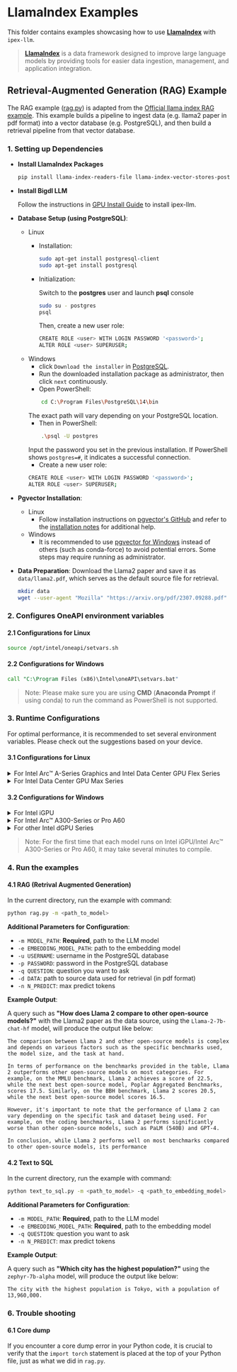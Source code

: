 # LlamaIndex Examples


This folder contains examples showcasing how to use [**LlamaIndex**](https://github.com/run-llama/llama_index) with `ipex-llm`.
> [**LlamaIndex**](https://github.com/run-llama/llama_index) is a data framework designed to improve large language models by providing tools for easier data ingestion, management, and application integration. 


## Retrieval-Augmented Generation (RAG) Example
The RAG example ([rag.py](./rag.py)) is adapted from the [Official llama index RAG example](https://docs.llamaindex.ai/en/stable/examples/low_level/oss_ingestion_retrieval.html). This example builds a pipeline to ingest data (e.g. llama2 paper in pdf format) into a vector database (e.g. PostgreSQL), and then build a retrieval pipeline from that vector database. 



### 1. Setting up Dependencies 

* **Install LlamaIndex Packages**
    ```bash
    pip install llama-index-readers-file llama-index-vector-stores-postgres llama-index-embeddings-huggingface
    ```
* **Install Bigdl LLM**

    Follow the instructions in [GPU Install Guide](https://ipex-llm.readthedocs.io/en/latest/doc/LLM/Overview/install_gpu.html) to install ipex-llm.

* **Database Setup (using PostgreSQL)**:
    * Linux
        * Installation: 
            ```bash
            sudo apt-get install postgresql-client
            sudo apt-get install postgresql
            ```
        * Initialization:
            
            Switch to the **postgres** user and launch **psql** console
            ```bash
            sudo su - postgres
            psql
            ```
            
            Then, create a new user role:
            ```bash
            CREATE ROLE <user> WITH LOGIN PASSWORD '<password>';
            ALTER ROLE <user> SUPERUSER;    
            ```
    * Windows
        * click `Download the installer` in [PostgreSQL](https://www.postgresql.org/download/windows/).  
        * Run the downloaded installation package as administrator, then click `next` continuously.  
        * Open PowerShell:
        ```bash
            cd C:\Program Files\PostgreSQL\14\bin
        ```   
        The exact path will vary depending on your PostgreSQL location.  
        * Then in PowerShell:
        ```bash
            .\psql -U postgres    
        ```   
        Input the password you set in the previous installation. If PowerShell shows `postgres=#`, it indicates a successful connection.
        * Create a new user role:
        ```bash
        CREATE ROLE <user> WITH LOGIN PASSWORD '<password>';
        ALTER ROLE <user> SUPERUSER;    
        ```
* **Pgvector Installation**:
    * Linux
        * Follow installation instructions on [pgvector's GitHub](https://github.com/pgvector/pgvector) and refer to the [installation notes](https://github.com/pgvector/pgvector#installation-notes) for additional help.
    * Windows 
        * It is recommended to use [pgvector for Windows](https://github.com/pgvector/pgvector?tab=readme-ov-file#windows) instead of others (such as conda-force) to avoid potential errors. Some steps may require running as administrator.


* **Data Preparation**: Download the Llama2 paper and save it as `data/llama2.pdf`, which serves as the default source file for retrieval.
    ```bash
    mkdir data
    wget --user-agent "Mozilla" "https://arxiv.org/pdf/2307.09288.pdf" -O "data/llama2.pdf"
    ```

### 2. Configures OneAPI environment variables
#### 2.1 Configurations for Linux
```bash
source /opt/intel/oneapi/setvars.sh
```
#### 2.2 Configurations for Windows
```cmd
call "C:\Program Files (x86)\Intel\oneAPI\setvars.bat"
```
> Note: Please make sure you are using **CMD** (**Anaconda Prompt** if using conda) to run the command as PowerShell is not supported.
### 3. Runtime Configurations
For optimal performance, it is recommended to set several environment variables. Please check out the suggestions based on your device.
#### 3.1 Configurations for Linux
<details>

<summary>For Intel Arc™ A-Series Graphics and Intel Data Center GPU Flex Series</summary>

```bash
export USE_XETLA=OFF
export SYCL_PI_LEVEL_ZERO_USE_IMMEDIATE_COMMANDLISTS=1
```

</details>

<details>

<summary>For Intel Data Center GPU Max Series</summary>

```bash
export LD_PRELOAD=${LD_PRELOAD}:${CONDA_PREFIX}/lib/libtcmalloc.so
export SYCL_PI_LEVEL_ZERO_USE_IMMEDIATE_COMMANDLISTS=1
export ENABLE_SDP_FUSION=1
```
> Note: Please note that `libtcmalloc.so` can be installed by `conda install -c conda-forge -y gperftools=2.10`.
</details>

#### 3.2 Configurations for Windows
<details>

<summary>For Intel iGPU</summary>

```cmd
set SYCL_CACHE_PERSISTENT=1
set BIGDL_LLM_XMX_DISABLED=1
```

</details>

<details>

<summary>For Intel Arc™ A300-Series or Pro A60</summary>

```cmd
set SYCL_CACHE_PERSISTENT=1
```

</details>

<details>

<summary>For other Intel dGPU Series</summary>

There is no need to set further environment variables.

</details>

> Note: For the first time that each model runs on Intel iGPU/Intel Arc™ A300-Series or Pro A60, it may take several minutes to compile.


### 4. Run the examples

#### 4.1 RAG (Retrival Augmented Generation)

In the current directory, run the example with command:

```bash
python rag.py -m <path_to_model>
```
**Additional Parameters for Configuration**:
- `-m MODEL_PATH`: **Required**, path to the LLM model
- `-e EMBEDDING_MODEL_PATH`: path to the embedding model
- `-u USERNAME`: username in the PostgreSQL database
- `-p PASSWORD`: password in the PostgreSQL database
- `-q QUESTION`: question you want to ask
- `-d DATA`: path to source data used for retrieval (in pdf format)
- `-n N_PREDICT`: max predict tokens

**Example Output**:

A query such as **"How does Llama 2 compare to other open-source models?"** with the Llama2 paper as the data source, using the `Llama-2-7b-chat-hf` model, will produce the output like below:

```
The comparison between Llama 2 and other open-source models is complex and depends on various factors such as the specific benchmarks used, the model size, and the task at hand.

In terms of performance on the benchmarks provided in the table, Llama 2 outperforms other open-source models on most categories. For example, on the MMLU benchmark, Llama 2 achieves a score of 22.5, while the next best open-source model, Poplar Aggregated Benchmarks, scores 17.5. Similarly, on the BBH benchmark, Llama 2 scores 20.5, while the next best open-source model scores 16.5.

However, it's important to note that the performance of Llama 2 can vary depending on the specific task and dataset being used. For example, on the coding benchmarks, Llama 2 performs significantly worse than other open-source models, such as PaLM (540B) and GPT-4.

In conclusion, while Llama 2 performs well on most benchmarks compared to other open-source models, its performance
```

#### 4.2 Text to SQL

In the current directory, run the example with command:

```bash
python text_to_sql.py -m <path_to_model> -q <path_to_embedding_model>
```
**Additional Parameters for Configuration**:
- `-m MODEL_PATH`: **Required**, path to the LLM model
- `-e EMBEDDING_MODEL_PATH`: **Required**, path to the embedding model
- `-q QUESTION`: question you want to ask
- `-n N_PREDICT`: max predict tokens

**Example Output**:

A query such as **"Which city has the highest population?"** using the `zephyr-7b-alpha` model, will produce the output like below:
```
The city with the highest population is Tokyo, with a population of 13,960,000.
```

### 6. Trouble shooting
#### 6.1 Core dump
If you encounter a core dump error in your Python code, it is crucial to verify that the `import torch` statement is placed at the top of your Python file, just as what we did in `rag.py`.